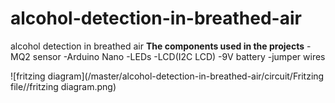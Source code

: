 # alcohol-detection-in-breathed-air
alcohol detection in breathed air
**The components used in the projects**
  -MQ2 sensor
  -Arduino Nano
  -LEDs
  -LCD(I2C LCD)
  -9V battery
  -jumper wires

![fritzing diagram](/master/alcohol-detection-in-breathed-air/circuit/Fritzing file//fritzing diagram.png)

